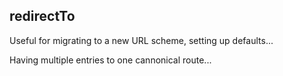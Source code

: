 

## redirectTo

Useful for migrating to a new URL scheme, setting up defaults...

Having multiple entries to one cannonical route...
